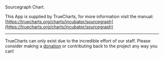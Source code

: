 Sourcegraph Chart.

This App is supplied by TrueCharts, for more information visit the manual: [https://truecharts.org/charts/incubator/sourcegraph](https://truecharts.org/charts/incubator/sourcegraph)

---

TrueCharts can only exist due to the incredible effort of our staff.
Please consider making a [donation](https://truecharts.org/sponsor) or contributing back to the project any way you can!
